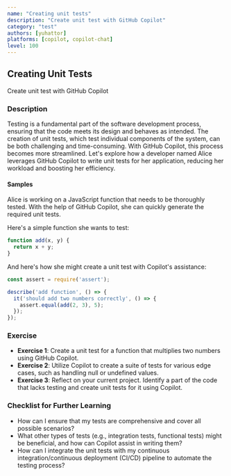 ```yaml
---
name: "Creating unit tests"
description: "Create unit test with GitHub Copilot"
category: "test"
authors: [yuhattor]
platforms: [copilot, copilot-chat]
level: 100
---
```


## Creating Unit Tests

Create unit test with GitHub Copilot

### Description

Testing is a fundamental part of the software development process, ensuring that the code meets its design and behaves as intended. The creation of unit tests, which test individual components of the system, can be both challenging and time-consuming. With GitHub Copilot, this process becomes more streamlined. Let's explore how a developer named Alice leverages GitHub Copilot to write unit tests for her application, reducing her workload and boosting her efficiency.

#### Samples

Alice is working on a JavaScript function that needs to be thoroughly tested. With the help of GitHub Copilot, she can quickly generate the required unit tests.

Here's a simple function she wants to test:

```javascript
function add(x, y) {
  return x + y;
}
```

And here's how she might create a unit test with Copilot's assistance:

```javascript
const assert = require('assert');

describe('add function', () => {
  it('should add two numbers correctly', () => {
    assert.equal(add(2, 3), 5);
  });
});
```

### Exercise

- **Exercise 1**: Create a unit test for a function that multiplies two numbers using GitHub Copilot.
- **Exercise 2**: Utilize Copilot to create a suite of tests for various edge cases, such as handling null or undefined values.
- **Exercise 3**: Reflect on your current project. Identify a part of the code that lacks testing and create unit tests for it using Copilot.

### Checklist for Further Learning

- How can I ensure that my tests are comprehensive and cover all possible scenarios?
- What other types of tests (e.g., integration tests, functional tests) might be beneficial, and how can Copilot assist in writing them?
- How can I integrate the unit tests with my continuous integration/continuous deployment (CI/CD) pipeline to automate the testing process?
